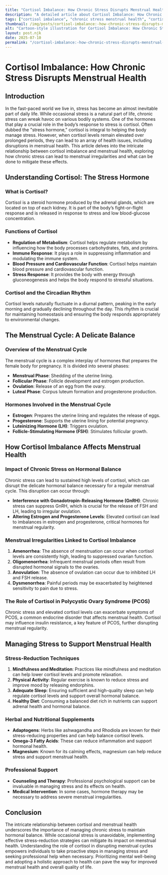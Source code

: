 ```yaml
---
title: "Cortisol Imbalance: How Chronic Stress Disrupts Menstrual Health"
description: "A detailed article about Cortisol Imbalance: How Chronic Stress Disrupts Menstrual Health."
tags: ["cortisol imbalance", "chronic stress menstrual health", "cortisol and menstruation", "stress hormone menstrual cycle", "cortisol levels menstrual health"]
thumbnail: /img/posts/cortisol-imbalance:-how-chronic-stress-disrupts-menstrual-health.webp
alt: "Cartoon-style illustration for Cortisol Imbalance: How Chronic Stress Disrupts Menstrual Health"
layout: post.njk
date: 2025-07-10
permalink: "/cortisol-imbalance:-how-chronic-stress-disrupts-menstrual-health/"
---
```


# Cortisol Imbalance: How Chronic Stress Disrupts Menstrual Health

## Introduction

In the fast-paced world we live in, stress has become an almost inevitable part of daily life. While occasional stress is a natural part of life, chronic stress can wreak havoc on various bodily systems. One of the hormones that play a crucial role in the body’s response to stress is cortisol. Often dubbed the "stress hormone," cortisol is integral to helping the body manage stress. However, when cortisol levels remain elevated over prolonged periods, they can lead to an array of health issues, including disruptions in menstrual health. This article delves into the intricate relationship between cortisol imbalance and menstrual health, exploring how chronic stress can lead to menstrual irregularities and what can be done to mitigate these effects.

## Understanding Cortisol: The Stress Hormone

### What is Cortisol?

Cortisol is a steroid hormone produced by the adrenal glands, which are located on top of each kidney. It is part of the body’s fight-or-flight response and is released in response to stress and low blood-glucose concentration.

### Functions of Cortisol

- **Regulation of Metabolism**: Cortisol helps regulate metabolism by influencing how the body processes carbohydrates, fats, and proteins.
- **Immune Response**: It plays a role in suppressing inflammation and modulating the immune system.
- **Blood Pressure and Cardiovascular Function**: Cortisol helps maintain blood pressure and cardiovascular function.
- **Stress Response**: It provides the body with energy through gluconeogenesis and helps the body respond to stressful situations.

### Cortisol and the Circadian Rhythm

Cortisol levels naturally fluctuate in a diurnal pattern, peaking in the early morning and gradually declining throughout the day. This rhythm is crucial for maintaining homeostasis and ensuring the body responds appropriately to environmental changes.

## The Menstrual Cycle: A Delicate Balance

### Overview of the Menstrual Cycle

The menstrual cycle is a complex interplay of hormones that prepares the female body for pregnancy. It is divided into several phases:

- **Menstrual Phase**: Shedding of the uterine lining.
- **Follicular Phase**: Follicle development and estrogen production.
- **Ovulation**: Release of an egg from the ovary.
- **Luteal Phase**: Corpus luteum formation and progesterone production.

### Hormones Involved in the Menstrual Cycle

- **Estrogen**: Prepares the uterine lining and regulates the release of eggs.
- **Progesterone**: Supports the uterine lining for potential pregnancy.
- **Luteinizing Hormone (LH)**: Triggers ovulation.
- **Follicle-Stimulating Hormone (FSH)**: Stimulates follicular growth.

## How Cortisol Imbalance Affects Menstrual Health

### Impact of Chronic Stress on Hormonal Balance

Chronic stress can lead to sustained high levels of cortisol, which can disrupt the delicate hormonal balance necessary for a regular menstrual cycle. This disruption can occur through:

- **Interference with Gonadotropin-Releasing Hormone (GnRH)**: Chronic stress can suppress GnRH, which is crucial for the release of FSH and LH, leading to irregular ovulation.
- **Altering Estrogen and Progesterone Levels**: Elevated cortisol can lead to imbalances in estrogen and progesterone, critical hormones for menstrual regularity.

### Menstrual Irregularities Linked to Cortisol Imbalance

1. **Amenorrhea**: The absence of menstruation can occur when cortisol levels are consistently high, leading to suppressed ovarian function.
2. **Oligomenorrhea**: Infrequent menstrual periods often result from disrupted hormonal signals to the ovaries.
3. **Anovulation**: The absence of ovulation can occur due to inhibited LH and FSH release.
4. **Dysmenorrhea**: Painful periods may be exacerbated by heightened sensitivity to pain due to stress.

### The Role of Cortisol in Polycystic Ovary Syndrome (PCOS)

Chronic stress and elevated cortisol levels can exacerbate symptoms of PCOS, a common endocrine disorder that affects menstrual health. Cortisol may influence insulin resistance, a key feature of PCOS, further disrupting menstrual regularity.

## Managing Stress to Support Menstrual Health

### Stress-Reduction Techniques

1. **Mindfulness and Meditation**: Practices like mindfulness and meditation can help lower cortisol levels and promote relaxation.
2. **Physical Activity**: Regular exercise is known to reduce stress and improve mood by releasing endorphins.
3. **Adequate Sleep**: Ensuring sufficient and high-quality sleep can help regulate cortisol levels and support overall hormonal balance.
4. **Healthy Diet**: Consuming a balanced diet rich in nutrients can support adrenal health and hormonal balance.

### Herbal and Nutritional Supplements

- **Adaptogens**: Herbs like ashwagandha and Rhodiola are known for their stress-reducing properties and can help balance cortisol levels.
- **Omega-3 Fatty Acids**: These can reduce inflammation and support hormonal health.
- **Magnesium**: Known for its calming effects, magnesium can help reduce stress and support menstrual health.

### Professional Support

- **Counseling and Therapy**: Professional psychological support can be invaluable in managing stress and its effects on health.
- **Medical Intervention**: In some cases, hormone therapy may be necessary to address severe menstrual irregularities.

## Conclusion

The intricate relationship between cortisol and menstrual health underscores the importance of managing chronic stress to maintain hormonal balance. While occasional stress is unavoidable, implementing effective stress-reduction strategies can mitigate its impact on menstrual health. Understanding the role of cortisol in disrupting menstrual cycles empowers individuals to take proactive steps in managing stress and seeking professional help when necessary. Prioritizing mental well-being and adopting a holistic approach to health can pave the way for improved menstrual health and overall quality of life.